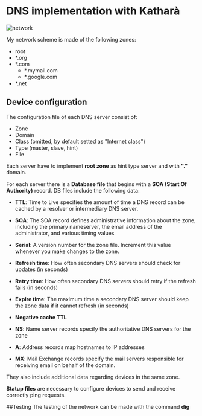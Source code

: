 # DNS implementation with Katharà

![network](https://github.com/Ayaril/KathaDNS/assets/80338147/3c529e87-f7b0-4545-b006-459feb684d26)


My network scheme is made of the following zones:
  - root 
  - *.org
  - *.com
    - *.mymail.com
    - *.google.com
  - *.net

## Device configuration

The configuration file of each DNS server consist of: 
  - Zone
  - Domain
  - Class (omitted, by default setted as "Internet class")
  - Type (master, slave, hint)
  - File

Each server have to implement **root zone** as hint type server and with **"."** domain.

For each server there is a **Database file** that begins with a **SOA (Start Of Authority)** record.
DB files include the following data:
  - **TTL**:
    Time to Live specifies the amount of time a DNS record can be cached by a resolver or intermediary DNS server.
  - **SOA**:
    The SOA record defines administrative information about the zone, including the primary nameserver, the email address of the administrator, and various timing values
  - **Serial**:
    A version number for the zone file. Increment this value whenever you make changes to the zone.
  - **Refresh time**:
    How often secondary DNS servers should check for updates (in seconds)
  - **Retry time**:
    How often secondary DNS servers should retry if the refresh fails (in seconds)
  - **Expire time**:
    The maximum time a secondary DNS server should keep the zone data if it cannot refresh (in seconds)
  - **Negative cache TTL**

  - **NS**:
    Name server records specify the authoritative DNS servers for the zone
  - **A**:
    Address records map hostnames to IP addresses
  - **MX**:
    Mail Exchange records specify the mail servers responsible for receiving email on behalf of the domain.
    
They also include additional data regarding devices in the same zone.

**Statup files** are necessary to configure devices to send and receive correctly ping requests.

##Testing
The testing of the network can be made with the command **dig**

